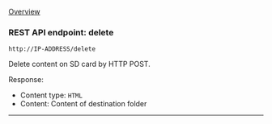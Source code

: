 [Overview](_OVERVIEW.md) 

### REST API endpoint: delete

`http://IP-ADDRESS/delete`


Delete content on SD card by HTTP POST.


Response:
- Content type: `HTML`
- Content: Content of destination folder

---
